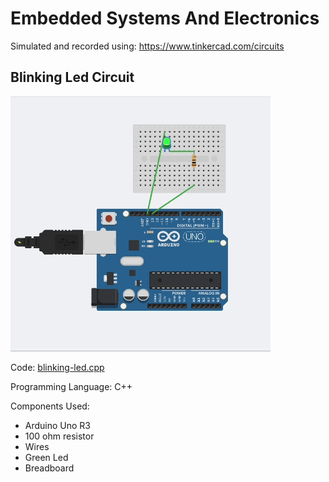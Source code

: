 # Embedded Systems And Electronics

Simulated and recorded using: https://www.tinkercad.com/circuits

## Blinking Led Circuit
![Blinking Led](<images/blinking-led.gif>)

Code: [blinking-led.cpp](<blinking-led.cpp>)

Programming Language: C++

Components Used:
- Arduino Uno R3
- 100 ohm resistor
- Wires
- Green Led
- Breadboard

